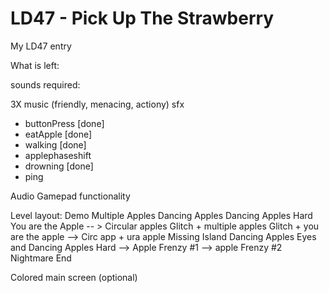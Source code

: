 # LD47 - Pick Up The Strawberry
 My LD47 entry


What is left:

sounds required:

3X music (friendly, menacing, actiony)
sfx
- buttonPress [done]
- eatApple [done]
- walking [done]
- applephaseshift
- drowning [done]
- ping


Audio
Gamepad functionality

Level layout:
Demo
Multiple Apples
Dancing Apples
Dancing Apples Hard
You are the Apple
-- > Circular apples
Glitch + multiple apples
Glitch + you are the apple
--> Circ app + ura apple
Missing Island Dancing Apples
Eyes and Dancing Apples Hard
--> Apple Frenzy #1
--> apple Frenzy #2
Nightmare End

Colored main screen (optional)